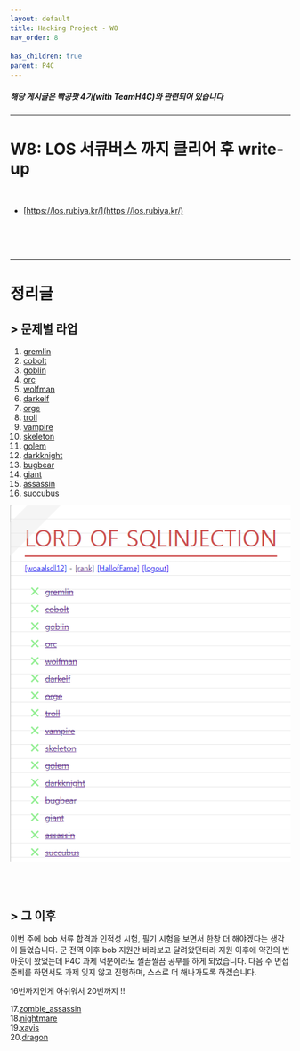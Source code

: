```yaml
---
layout: default
title: Hacking Project - W8
nav_order: 8

has_children: true
parent: P4C
---
```


##### 해당 게시글은 빡공팟 4기(with TeamH4C)와 관련되어 있습니다
-----

# W8:  LOS 서큐버스 까지 클리어 후 write-up

<br>

- [https://los.rubiya.kr/](https://los.rubiya.kr/)

<br>
<br>
<br>

-----

# 정리글


## > 문제별 라업

1. [gremlin](https://jminis.github.io/docs/P4C/Day51/#-lord-of-sql-injection-gremlin)
2. [cobolt](https://jminis.github.io/docs/P4C/Day51/#-los-cobolt)
3. [goblin](https://jminis.github.io/docs/P4C/Day51/#los-goblin)
4. [orc](https://jminis.github.io/docs/P4C/Day52/#-lord-of-sql-injection-orc)
5. [wolfman](https://jminis.github.io/docs/P4C/Day52/#los-wolfman)
6. [darkelf](https://jminis.github.io/docs/P4C/Day52/#los-darkelf)
7. [orge](https://jminis.github.io/docs/P4C/Day52/#los-orge)
8. [troll](https://jminis.github.io/docs/P4C/Day52/#los-troll)
9. [vampire](https://jminis.github.io/docs/P4C/Day52/#los-vampire)
10. [skeleton](https://jminis.github.io/docs/P4C/Day52/#los-skeleton)
11. [golem](https://jminis.github.io/docs/P4C/Day52/#los-golem)
12. [darkknight](https://jminis.github.io/docs/P4C/Day53/#-lord-of-sql-injection-darkknight)
13. [bugbear](https://jminis.github.io/docs/P4C/Day53/#-lord-of-sql-injection-bugbear)
14. [giant](https://jminis.github.io/docs/P4C/Day53/#-lord-of-sql-injection-giant)
15. [assassin](https://jminis.github.io/docs/P4C/Day53/#-lord-of-sql-injection-assassin)
16. [succubus](https://jminis.github.io/docs/P4C/Day53/#-lord-of-sql-injection-succubus)

![image-20220612183520817](img/image-20220612183520817.png)

<br><br>


## > 그 이후

이번 주에 bob 서류 합격과 인적성 시험, 필기 시험을 보면서 한창 더 해야겠다는 생각이 들었습니다. 군 전역 이후 bob 지원만 바라보고 달려왔던터라 지원 이후에 약간의 번아웃이 왔었는데 P4C 과제 덕분에라도 찔끔찔끔 공부를 하게 되었습니다. 다음 주 면접 준비를 하면서도 과제 잊지 않고 진행하며, 스스로 더 해나가도록 하겠습니다.

16번까지인게 아쉬워서 20번까지 !!

17.[zombie_assassin](https://jminis.github.io/docs/P4C/Day56/#-lord-of-sql-injection-zombie_assassin)  
18.[nightmare](https://jminis.github.io/docs/P4C/Day56/#-lord-of-sql-injection-nightmare)  
19.[xavis](https://jminis.github.io/docs/P4C/Day56/#-lord-of-sql-injection-xavis)  
20.[dragon](https://jminis.github.io/docs/P4C/Day56/#-lord-of-sql-injection-dragon)  
